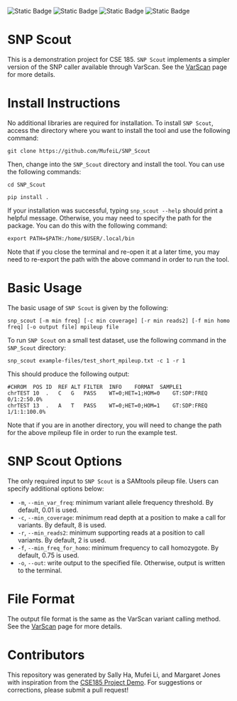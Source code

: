 
![Static Badge](https://img.shields.io/badge/language-python-780000) ![Static Badge](https://img.shields.io/badge/language-JupyterNotebook-FDF0D5) ![Static Badge](https://img.shields.io/badge/license-UCSD-C1121F) ![Static Badge](https://img.shields.io/badge/tools-VarScan-669BBC) 

# SNP Scout

This is a demonstration project for CSE 185. `SNP Scout` implements a simpler version of the SNP caller available through VarScan. See the [VarScan](https://varscan.sourceforge.net/using-varscan.html) page for more details.  
# Install Instructions
No additional libraries are required for installation. 
To install `SNP Scout`, access the directory where you want to install the tool and use the following command:
```
git clone https://github.com/MufeiL/SNP_Scout 
```
Then, change into the `SNP_Scout` directory and install the tool. You can use the following commands:
```
cd SNP_Scout
```
```
pip install .
```
If your installation was successful, typing ``snp_scout --help`` should print a helpful message. Otherwise, you may need to specify the path for the package. You can do this with the following command:
```
export PATH=$PATH:/home/$USER/.local/bin
```
Note that if you close the terminal and re-open it at a later time, you may need to re-export the path with the above command in order to run the tool.
# Basic Usage
The basic usage of `SNP Scout` is given by the following:
```
snp_scout [-m min freq] [-c min coverage] [-r min reads2] [-f min homo freq] [-o output file] mpileup file
```
To run `SNP Scout` on a small test dataset, use the following command in the `SNP_Scout` directory:
```
snp_scout example-files/test_short_mpileup.txt -c 1 -r 1
```
This should produce the following output:
```
#CHROM	POS	ID	REF	ALT	FILTER	INFO	FORMAT	SAMPLE1
chrTEST	10	.	C	G	PASS	WT=0;HET=1;HOM=0	GT:SDP:FREQ	0/1:2:50.0%
chrTEST	13	.	A	T	PASS	WT=0;HET=0;HOM=1	GT:SDP:FREQ	1/1:1:100.0%
```
Note that if you are in another directory, you will need to change the path for the above mpileup file in order to run the example test.
# SNP Scout Options
The only required input to `SNP Scout` is a SAMtools pileup file. Users can specify additional options below:
* `-m`, `--min_var_freq`: minimum variant allele frequency threshold. By default, 0.01 is used.
* `-c`, `--min_coverage`: minimum read depth at a position to make a call for variants. By default, 8 is used.
* `-r`, `--min_reads2`: minimum supporting reads at a position to call variants. By default, 2 is used.
* `-f`, `--min_freq_for_homo`: minimum frequency to call homozygote. By default, 0.75 is used.
* `-o`, `--out`: write output to the specified file. Otherwise, output is written to the terminal.   
# File Format 
The output file format is the same as the VarScan variant calling method. See the [VarScan](https://varscan.sourceforge.net/using-varscan.html) page for more details.
# Contributors 
This repository was generated by Sally Ha, Mufei Li, and Margaret Jones with inspiration from the [CSE185 Project Demo](https://github.com/gymreklab/cse185-demo-project/tree/main). For suggestions or corrections, please submit a pull request!

